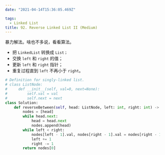 ```yaml
---
date: "2021-04-14T15:36:05.469Z"

tags:
  - Linked List
title: 92. Reverse Linked List II (Medium)
---
```


暴力解法。啥也不多说，看看算法。

- 把 `LinkedList` 转换成 `List；`
- 交换 `left` 和 `right` 的值；
- 更新 `left` 和 `right` 指针；
- 重复过程直到 `left` 不再小于 `right`。

```python
# Definition for singly-linked list.
# class ListNode:
#     def __init__(self, val=0, next=None):
#         self.val = val
#         self.next = next
class Solution:
    def reverseBetween(self, head: ListNode, left: int, right: int) -> ListNode:
        nodes = [head]
        while head.next:
            head = head.next
            nodes.append(head)
        while left < right:
            nodes[left - 1].val, nodes[right - 1].val = nodes[right - 1].val, nodes[left - 1].val
            left += 1
            right -= 1
        return nodes[0]
```
